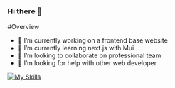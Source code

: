 ### Hi there 👋

#Overview

- 🔭 I’m currently working on a frontend base website
- 🌱 I’m currently learning next.js with Mui
- 👯 I’m looking to collaborate on professional team
- 🤔 I’m looking for help with other web developer

[![My Skills](https://skillicons.dev/icons?i=js,html,css,wasm)](https://skillicons.dev)
